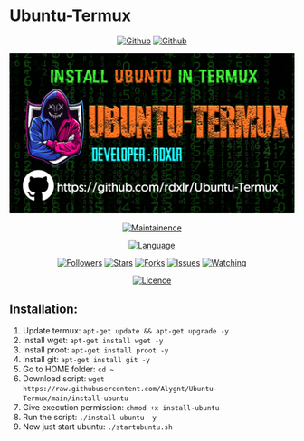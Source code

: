 # Ubuntu-Termux

<p align="center">
<a href="https://github.com/Alygnt"><img title="Github" src="https://img.shields.io/badge/Alygnt-grey?style=for-the-badge&logo=github"></a>
<a href="https://github.com/Alygnt/Ubuntu-Termux"><img title="Github" src="https://img.shields.io/badge/Ubuntu_Termux-orange?style=for-the-badge"></a>
</p>

<p align="center">
<img src="https://raw.githubusercontent.com/Alygnt/Ubuntu-Termux/main/Ubuntu-Termux-poster.png">
</p>

<p align="center">
<a href="https://github.com/Alygnt/Ubuntu-Termux"><img title="Maintainence" src="https://img.shields.io/badge/Maintained%3F-yes-green.svg"></a>
</p>

<p align="center">
<a href="https://github.com/Alygnt"><img title="Language" src="https://img.shields.io/badge/Made%20with-Bash-1f425f.svg?v=103"></a>
</p>

<p align="center">
<a href="https://github.com/Alygnt"><img title="Followers" src="https://img.shields.io/github/followers/Alygnt?color=blue&style=flat-square"></a>
<a href="https://github.com/Alygnt/Ubuntu-Termux"><img title="Stars" src="https://img.shields.io/github/stars/Alygnt/Ubuntu-Termux?color=red&style=flat-square"></a>
<a href="https://github.com/Alygnt/Ubuntu-Termux"><img title="Forks" src="https://img.shields.io/github/forks/Alygnt/Ubuntu-Termux?color=red&style=flat-square"></a>
<a href="https://github.com/Alygnt/Ubuntu-Termux"><img title="Issues" src="https://img.shields.io/github/issues/Alygnt/Ubuntu-Termux?color=red&style=flat-square"></a>
<a href="https://github.com/Alygnt/Ubuntu-Termux"><img title="Watching" src="https://img.shields.io/github/watchers/Alygnt/Ubuntu-Termux?label=Watchers&color=red&style=flat-square"></a>
</p>

<p align="center">
<a href="https://github.com/Alygnt/Ubuntu-Termux/blob/main/LICENSE"><img title="Licence" src="https://img.shields.io/badge/License-MIT LICENCE-blue.svg"></a>
</p>

## Installation: 
1. Update termux: `apt-get update && apt-get upgrade -y`
2. Install wget: `apt-get install wget -y`
3. Install proot: `apt-get install proot -y`
4. Install git: `apt-get install git -y`
5. Go to HOME folder: `cd ~`
6. Download script: `wget https://raw.githubusercontent.com/Alygnt/Ubuntu-Termux/main/install-ubuntu`
8. Give execution permission: `chmod +x install-ubuntu`
9. Run the script: `./install-ubuntu -y`
10. Now just start ubuntu: `./startubuntu.sh`
